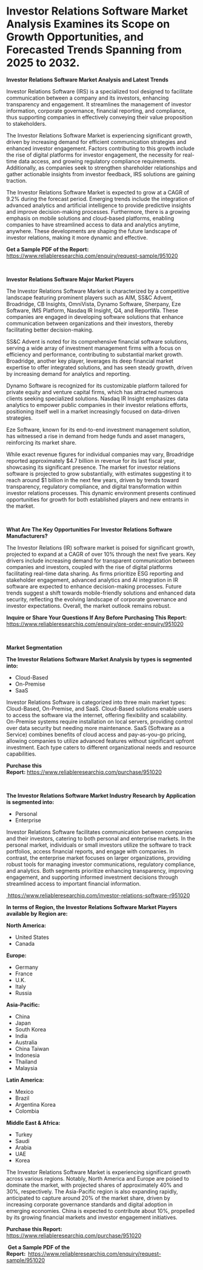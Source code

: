 <p><h1>Investor Relations Software Market Analysis Examines its Scope on Growth Opportunities, and Forecasted Trends Spanning from 2025 to 2032.</h1></p><p><strong>Investor Relations Software Market Analysis and Latest Trends</strong></p>
<p><p>Investor Relations Software (IRS) is a specialized tool designed to facilitate communication between a company and its investors, enhancing transparency and engagement. It streamlines the management of investor information, corporate governance, financial reporting, and compliance, thus supporting companies in effectively conveying their value proposition to stakeholders.</p><p>The Investor Relations Software Market is experiencing significant growth, driven by increasing demand for efficient communication strategies and enhanced investor engagement. Factors contributing to this growth include the rise of digital platforms for investor engagement, the necessity for real-time data access, and growing regulatory compliance requirements. Additionally, as companies seek to strengthen shareholder relationships and gather actionable insights from investor feedback, IRS solutions are gaining traction.</p><p>The Investor Relations Software Market is expected to grow at a CAGR of 9.2% during the forecast period. Emerging trends include the integration of advanced analytics and artificial intelligence to provide predictive insights and improve decision-making processes. Furthermore, there is a growing emphasis on mobile solutions and cloud-based platforms, enabling companies to have streamlined access to data and analytics anytime, anywhere. These developments are shaping the future landscape of investor relations, making it more dynamic and effective.</p></p>
<p><strong>Get a Sample PDF of the Report:&nbsp;</strong> <a href="https://www.reliableresearchiq.com/enquiry/request-sample/951020?utm_campaign=123&utm_medium=2&utm_source=Github&utm_content=ia&utm_term=18042025&utm_id=investor-relations-software">https://www.reliableresearchiq.com/enquiry/request-sample/951020</a></p>
<p>&nbsp;</p>
<p><strong>Investor Relations Software Major Market Players</strong></p>
<p><p>The Investor Relations Software Market is characterized by a competitive landscape featuring prominent players such as AIM, SS&C Advent, Broadridge, CB Insights, OmniVista, Dynamo Software, Sherpany, Eze Software, IMS Platform, Nasdaq IR Insight, Q4, and ReportWa. These companies are engaged in developing software solutions that enhance communication between organizations and their investors, thereby facilitating better decision-making.</p><p>SS&C Advent is noted for its comprehensive financial software solutions, serving a wide array of investment management firms with a focus on efficiency and performance, contributing to substantial market growth. Broadridge, another key player, leverages its deep financial market expertise to offer integrated solutions, and has seen steady growth, driven by increasing demand for analytics and reporting.</p><p>Dynamo Software is recognized for its customizable platform tailored for private equity and venture capital firms, which has attracted numerous clients seeking specialized solutions. Nasdaq IR Insight emphasizes data analytics to empower public companies in their investor relations efforts, positioning itself well in a market increasingly focused on data-driven strategies.</p><p>Eze Software, known for its end-to-end investment management solution, has witnessed a rise in demand from hedge funds and asset managers, reinforcing its market share.</p><p>While exact revenue figures for individual companies may vary, Broadridge reported approximately $4.7 billion in revenue for its last fiscal year, showcasing its significant presence. The market for investor relations software is projected to grow substantially, with estimates suggesting it to reach around $1 billion in the next few years, driven by trends toward transparency, regulatory compliance, and digital transformation within investor relations processes. This dynamic environment presents continued opportunities for growth for both established players and new entrants in the market.</p></p>
<p>&nbsp;</p>
<p><strong>What Are The Key Opportunities For Investor Relations Software Manufacturers?</strong></p>
<p><p>The Investor Relations (IR) software market is poised for significant growth, projected to expand at a CAGR of over 10% through the next five years. Key drivers include increasing demand for transparent communication between companies and investors, coupled with the rise of digital platforms facilitating real-time data sharing. As firms prioritize ESG reporting and stakeholder engagement, advanced analytics and AI integration in IR software are expected to enhance decision-making processes. Future trends suggest a shift towards mobile-friendly solutions and enhanced data security, reflecting the evolving landscape of corporate governance and investor expectations. Overall, the market outlook remains robust.</p></p>
<p><strong>Inquire or Share Your Questions If Any Before Purchasing This Report:</strong> <a href="https://www.reliableresearchiq.com/enquiry/pre-order-enquiry/951020?utm_campaign=123&utm_medium=2&utm_source=Github&utm_content=ia&utm_term=18042025&utm_id=investor-relations-software">https://www.reliableresearchiq.com/enquiry/pre-order-enquiry/951020</a></p>
<p>&nbsp;</p>
<p><strong>Market Segmentation</strong></p>
<p><strong>The Investor Relations Software Market Analysis by types is segmented into:</strong></p>
<p><ul><li>Cloud-Based</li><li>On-Premise</li><li>SaaS</li></ul></p>
<p><p>Investor Relations Software is categorized into three main market types: Cloud-Based, On-Premise, and SaaS. Cloud-Based solutions enable users to access the software via the internet, offering flexibility and scalability. On-Premise systems require installation on local servers, providing control over data security but needing more maintenance. SaaS (Software as a Service) combines benefits of cloud access and pay-as-you-go pricing, allowing companies to utilize advanced features without significant upfront investment. Each type caters to different organizational needs and resource capabilities.</p></p>
<p><strong>Purchase this Report:&nbsp;</strong><a href="https://www.reliableresearchiq.com/purchase/951020?utm_campaign=123&utm_medium=2&utm_source=Github&utm_content=ia&utm_term=18042025&utm_id=investor-relations-software">https://www.reliableresearchiq.com/purchase/951020</a></p>
<p>&nbsp;</p>
<p><strong>The Investor Relations Software Market Industry Research by Application is segmented into:</strong></p>
<p><ul><li>Personal</li><li>Enterprise</li></ul></p>
<p><p>Investor Relations Software facilitates communication between companies and their investors, catering to both personal and enterprise markets. In the personal market, individuals or small investors utilize the software to track portfolios, access financial reports, and engage with companies. In contrast, the enterprise market focuses on larger organizations, providing robust tools for managing investor communications, regulatory compliance, and analytics. Both segments prioritize enhancing transparency, improving engagement, and supporting informed investment decisions through streamlined access to important financial information.</p></p>
<p><a href="https://www.reliableresearchiq.com/investor-relations-software-r951020?utm_campaign=123&utm_medium=2&utm_source=Github&utm_content=ia&utm_term=18042025&utm_id=investor-relations-software">&nbsp;https://www.reliableresearchiq.com/investor-relations-software-r951020</a></p>
<p><strong>In terms of Region, the Investor Relations Software Market Players available by Region are:</strong></p>
<p>
    <p> <strong> North America: </strong>
        <ul>
            <li>United States</li>
            <li>Canada</li>
        </ul>
        </p> 
    <p> <strong> Europe: </strong>
        <ul>
            <li>Germany</li>
            <li>France</li>
            <li>U.K.</li>
            <li>Italy</li>
            <li>Russia</li>
        </ul>
        </p> 
    <p> <strong> Asia-Pacific: </strong>
        <ul>
            <li>China</li>
            <li>Japan</li>
            <li>South Korea</li>
            <li>India</li>
            <li>Australia</li>
            <li>China Taiwan</li>
            <li>Indonesia</li>
            <li>Thailand</li>
            <li>Malaysia</li>
        </ul>
        </p> 
    <p> <strong> Latin America: </strong>
        <ul>
            <li>Mexico</li>
            <li>Brazil</li>
            <li>Argentina Korea</li>
            <li>Colombia</li>
        </ul>
        </p> 
    <p> <strong> Middle East & Africa: </strong>
        <ul>
            <li>Turkey</li>
            <li>Saudi</li>
            <li>Arabia</li>
            <li>UAE</li>
            <li>Korea</li>
        </ul>
    </p>
    </p>
<p><p>The Investor Relations Software Market is experiencing significant growth across various regions. Notably, North America and Europe are poised to dominate the market, with projected shares of approximately 40% and 30%, respectively. The Asia-Pacific region is also expanding rapidly, anticipated to capture around 20% of the market share, driven by increasing corporate governance standards and digital adoption in emerging economies. China is expected to contribute about 10%, propelled by its growing financial markets and investor engagement initiatives.</p></p>
<p><strong>Purchase this Report: </strong><a href="https://www.reliableresearchiq.com/purchase/951020?utm_campaign=123&utm_medium=2&utm_source=Github&utm_content=ia&utm_term=18042025&utm_id=investor-relations-software">https://www.reliableresearchiq.com/purchase/951020</a></p>
<p>&nbsp;<strong>Get a Sample PDF of the Report:&nbsp;&nbsp;</strong><a href="https://www.reliableresearchiq.com/enquiry/request-sample/951020?utm_campaign=123&utm_medium=2&utm_source=Github&utm_content=ia&utm_term=18042025&utm_id=investor-relations-software">https://www.reliableresearchiq.com/enquiry/request-sample/951020</a></p>
<p><strong></strong></p>
<p><p></p><p></p><p></p></p>